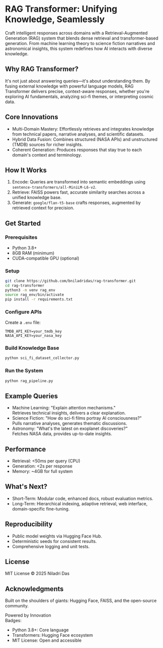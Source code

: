 
# RAG Transformer: Unifying Knowledge, Seamlessly

Craft intelligent responses across domains with a Retrieval-Augmented Generation (RAG) system that blends dense retrieval and transformer-based generation. From machine learning theory to science fiction narratives and astronomical insights, this system redefines how AI interacts with diverse knowledge.

## Why RAG Transformer?

It's not just about answering queries—it's about understanding them. By fusing external knowledge with powerful language models, RAG Transformer delivers precise, context-aware responses, whether you're exploring AI fundamentals, analyzing sci-fi themes, or interpreting cosmic data.

## Core Innovations

- Multi-Domain Mastery: Effortlessly retrieves and integrates knowledge from technical papers, narrative analyses, and scientific datasets.
- Hybrid Data Fusion: Combines structured (NASA APIs) and unstructured (TMDB) sources for richer insights.
- Coherent Generation: Produces responses that stay true to each domain's context and terminology.

## How It Works

1. Encode: Queries are transformed into semantic embeddings using `sentence-transformers/all-MiniLM-L6-v2`.
2. Retrieve: FAISS powers fast, accurate similarity searches across a unified knowledge base.
3. Generate: `google/flan-t5-base` crafts responses, augmented by retrieved context for precision.

## Get Started

### Prerequisites
- Python 3.8+
- 8GB RAM (minimum)
- CUDA-compatible GPU (optional)

### Setup
```bash
git clone https://github.com/bniladridas/rag-transformer.git
cd rag-transformer
python3 -m venv rag_env
source rag_env/bin/activate
pip install -r requirements.txt
```

### Configure APIs
Create a `.env` file:
```
TMDB_API_KEY=your_tmdb_key
NASA_API_KEY=your_nasa_key
```

### Build Knowledge Base
```bash
python sci_fi_dataset_collector.py
```

### Run the System
```bash
python rag_pipeline.py
```

## Example Queries
- Machine Learning: "Explain attention mechanisms."  
  Retrieves technical insights, delivers a clear explanation.
- Science Fiction: "How do sci-fi films portray AI consciousness?"  
  Pulls narrative analyses, generates thematic discussions.
- Astronomy: "What's the latest on exoplanet discoveries?"  
  Fetches NASA data, provides up-to-date insights.

## Performance
- Retrieval: <50ms per query (CPU)
- Generation: <2s per response
- Memory: ~4GB for full system

## What's Next?
- Short-Term: Modular code, enhanced docs, robust evaluation metrics.
- Long-Term: Hierarchical indexing, adaptive retrieval, web interface, domain-specific fine-tuning.

## Reproducibility
- Public model weights via Hugging Face Hub.
- Deterministic seeds for consistent results.
- Comprehensive logging and unit tests.

## License
MIT License © 2025 Niladri Das

## Acknowledgments
Built on the shoulders of giants: Hugging Face, FAISS, and the open-source community.

Powered by Innovation  
Badges:  
- Python 3.8+: Core language  
- Transformers: Hugging Face ecosystem  
- MIT License: Open and accessible  

